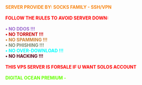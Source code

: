 <br><div style="text-align:left;">
<b><font color="#F88716">SERVER PROVIDE BY: SOCKS FAMILY - SSH/VPN<br></font></b><br>
<b><font color="#FF0000">FOLLOW THE RULES TO AVOID SERVER DOWN:<br></font></b><br>
<b><font color="#9966CC">• NO DDOS !!! <br></font>
<b><font color="#CC0000">• NO TORRENT !!! <br></font>
<b><font color="#CD7F32">• NO SPAMMING !!! <br></font>
<b><font color="#78866B">• NO PHISHING !!! <br></font>
<b><font color="#00FFFF">• NO OVER-DOWNLOAD !!! <br></font>
<b><font color="#560319">• NO HACKING !!! <br></font>
<br>
<b><font color="#FF0000">THIS VPS SERVER IS FORSALE IF U WANT SOLOS ACCOUNT<br></font></b><br>
<b><font color="#66FF00">DIGITAL OCEAN PREMIUM - <br></font></b>
